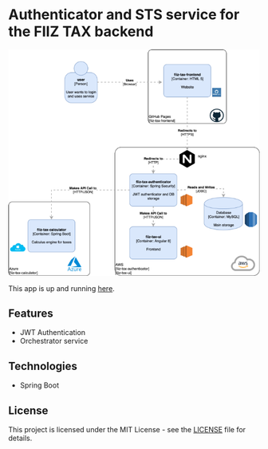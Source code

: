 # Authenticator and STS service for the FIIZ TAX backend

![](img/auth.png)


This app is up and running [here](https://fiiztax.com).

## Features
- JWT Authentication
- Orchestrator service

## Technologies
- Spring Boot

## License
This project is licensed under the
MIT License - see the [LICENSE](LICENSE.md) file for details.